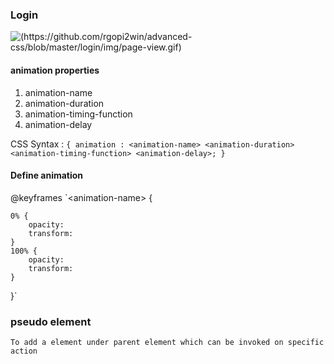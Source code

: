 ### Login

![(https://github.com/rgopi2win/advanced-css/blob/master/login/img/page-view.gif)](https://github.com/rgopi2win/advanced-css/blob/master/login/img/page-view.gif)
#### animation properties

1. animation-name
2. animation-duration
3. animation-timing-function
4. animation-delay

CSS Syntax : `{
    animation : <animation-name> <animation-duration> <animation-timing-function> <animation-delay>;
}`

#### Define animation 

@keyframes `\<animation-name\> {

    0% {
        opacity:
        transform: 
    }
    100% {
        opacity:
        transform:
    }
     
}`

### pseudo element
    To add a element under parent element which can be invoked on specific action
